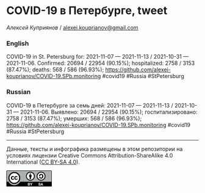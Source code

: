 COVID-19 в Петербурге, tweet
============================

*Алексей Куприянов* /
<a href="mailto:alexei.kouprianov@gmail.com" class="email">alexei.kouprianov@gmail.com</a>

### English

COVID-19 in St. Petersburg for: 2021-11-07 — 2021-11-13 / 2021-10-31 —
2021-11-06. Сonfirmed: 20694 / 22954 (90.15%); hospitalized: 2758 / 3153
(87.47%); deaths: 568 / 586 (96.93%);
<a href="https://github.com/alexei-kouprianov/COVID-19.SPb.monitoring" class="uri">https://github.com/alexei-kouprianov/COVID-19.SPb.monitoring</a>
\#covid19 \#Russia \#StPetersburg

### Russian

COVID-19 в Петербурге за семь дней: 2021-11-07 — 2021-11-13 / 2021-10-31
— 2021-11-06. Выявлено: 20694 / 22954 (90.15%); госпитализировано: 2758
/ 3153 (87.47%); умерших: 568 / 586 (96.93%);
<a href="https://github.com/alexei-kouprianov/COVID-19.SPb.monitoring" class="uri">https://github.com/alexei-kouprianov/COVID-19.SPb.monitoring</a>
\#covid19 \#Russia \#StPetersburg

------------------------------------------------------------------------

Данные, тексты и инфографика размещены в этом репозитории на условиях
лицензии Creative Commons Attribution-ShareAlike 4.0 International ([CC
BY-SA 4.0](https://creativecommons.org/licenses/by-sa/4.0/)).

![](../misc/CC-BY-SA-icon.png "CC-BY-SA")
